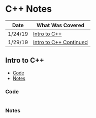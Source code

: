 # C++ Notes

| Date | What Was Covered |
|------|------------------|
|1/24/19|[Intro to C++](https://github.com/JonathanBrunssen/programming-fundamentals-1337/tree/master/C%2B%2B/notes#intro-to-c)|
|1/29/19|[Intro to C++ Continued](https://github.com/JonathanBrunssen/programming-fundamentals-1337/tree/master/C%2B%2B/notes#intro-to-c)


## Intro to C++
- [Code](https://github.com/JonathanBrunssen/programming-fundamentals-1337/tree/master/C%2B%2B/notes#code)
- [Notes](https://github.com/JonathanBrunssen/programming-fundamentals-1337/tree/master/C%2B%2B/notes#notes)
### Code
```C++
```
### Notes
